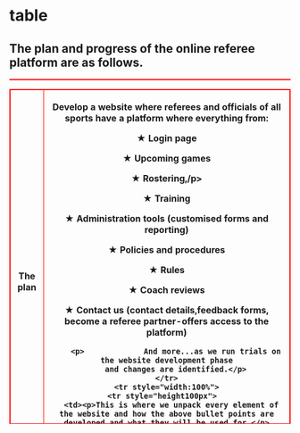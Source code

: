 # table
<!DOCTYPE html>
<html>
<style>
table, th,td {
  border:1px solid Red;
  border-collapse: collapse;
  }
</style>
<body>
  
  <h2><b>The plan and progress of the online referee platform are as follows.</b></h2>
  
  <table style="width:100%">
   
  <table style="height:600px">
    <tr>
      <th><b>The plan</b></th>
      <th><p>Develop a website where referees and officials of all sports have
        a platform where everything from:</p>
        <p>&#9733;   Login page</p>
        <p>&#9733;   Upcoming games</p>
        <p>&#9733;   Rostering,/p>
        <p>&#9733;   Training</p>  
        <p>&#9733;   Administration tools (customised forms and reporting)</p>
        <p>&#9733;   Policies and procedures</p>
        <p>&#9733;   Rules</p>
        <p>&#9733;   Coach reviews</p>
        <p>&#9733;   Contact us (contact details,feedback forms, become a referee
                     partner-offers access to the platform)</p>
                     
        <p>             And more...as we run trials on the website development phase
        and changes are identified.</p>
    </tr>
    <tr style="width:100%">
    <tr style="height100px">  
      <td><p>This is where we unpack every element of the website and how the above bullet points are developed and what they will be used for.</p>
        
    </td>
    </tr>  
      </table>
  </table>
  </body>
  </html>
    
  
